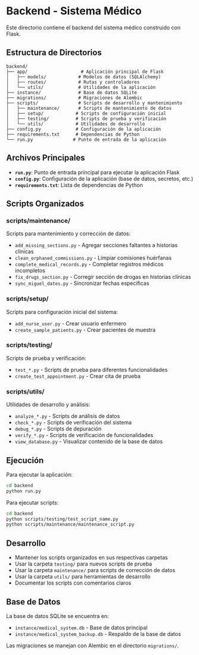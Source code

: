 # Backend - Sistema Médico

Este directorio contiene el backend del sistema médico construido con Flask.

## Estructura de Directorios

```
backend/
├── app/                    # Aplicación principal de Flask
│   ├── models/            # Modelos de datos (SQLAlchemy)
│   ├── routes/            # Rutas y controladores
│   └── utils/             # Utilidades de la aplicación
├── instance/              # Base de datos SQLite
├── migrations/            # Migraciones de Alembic
├── scripts/               # Scripts de desarrollo y mantenimiento
│   ├── maintenance/       # Scripts de mantenimiento de datos
│   ├── setup/            # Scripts de configuración inicial
│   ├── testing/          # Scripts de prueba y verificación
│   └── utils/            # Utilidades de desarrollo
├── config.py             # Configuración de la aplicación
├── requirements.txt      # Dependencias de Python
└── run.py               # Punto de entrada de la aplicación
```

## Archivos Principales

- **`run.py`**: Punto de entrada principal para ejecutar la aplicación Flask
- **`config.py`**: Configuración de la aplicación (base de datos, secretos, etc.)
- **`requirements.txt`**: Lista de dependencias de Python

## Scripts Organizados

### scripts/maintenance/
Scripts para mantenimiento y corrección de datos:
- `add_missing_sections.py` - Agregar secciones faltantes a historias clínicas
- `clean_orphaned_commissions.py` - Limpiar comisiones huérfanas
- `complete_medical_records.py` - Completar registros médicos incompletos
- `fix_drugs_section.py` - Corregir sección de drogas en historias clínicas
- `sync_miguel_dates.py` - Sincronizar fechas específicas

### scripts/setup/
Scripts para configuración inicial del sistema:
- `add_nurse_user.py` - Crear usuario enfermero
- `create_sample_patients.py` - Crear pacientes de muestra

### scripts/testing/
Scripts de prueba y verificación:
- `test_*.py` - Scripts de prueba para diferentes funcionalidades
- `create_test_appointment.py` - Crear cita de prueba

### scripts/utils/
Utilidades de desarrollo y análisis:
- `analyze_*.py` - Scripts de análisis de datos
- `check_*.py` - Scripts de verificación del sistema
- `debug_*.py` - Scripts de depuración
- `verify_*.py` - Scripts de verificación de funcionalidades
- `view_database.py` - Visualizar contenido de la base de datos

## Ejecución

Para ejecutar la aplicación:
```bash
cd backend
python run.py
```

Para ejecutar scripts:
```bash
cd backend
python scripts/testing/test_script_name.py
python scripts/maintenance/maintenance_script.py
```

## Desarrollo

- Mantener los scripts organizados en sus respectivas carpetas
- Usar la carpeta `testing/` para nuevos scripts de prueba
- Usar la carpeta `maintenance/` para scripts de corrección de datos
- Usar la carpeta `utils/` para herramientas de desarrollo
- Documentar los scripts con comentarios claros

## Base de Datos

La base de datos SQLite se encuentra en:
- `instance/medical_system.db` - Base de datos principal
- `instance/medical_system_backup.db` - Respaldo de la base de datos

Las migraciones se manejan con Alembic en el directorio `migrations/`.
